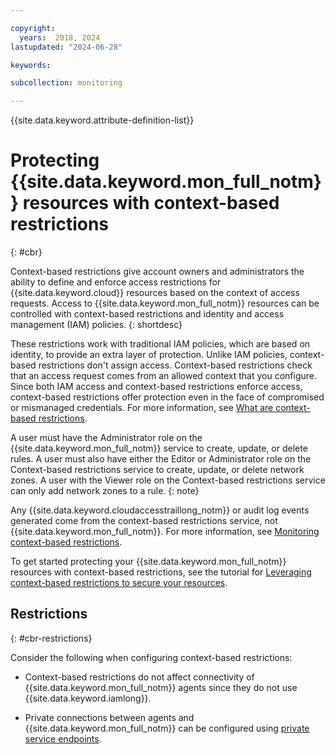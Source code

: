 ```yaml
---

copyright:
  years:  2018, 2024
lastupdated: "2024-06-28"

keywords:

subcollection: monitoring

---
```


{{site.data.keyword.attribute-definition-list}}

# Protecting {{site.data.keyword.mon_full_notm}} resources with context-based restrictions
{: #cbr}

Context-based restrictions give account owners and administrators the ability to define and enforce access restrictions for {{site.data.keyword.cloud}} resources based on the context of access requests. Access to {{site.data.keyword.mon_full_notm}} resources can be controlled with context-based restrictions and identity and access management (IAM) policies.
{: shortdesc}

These restrictions work with traditional IAM policies, which are based on identity, to provide an extra layer of protection. Unlike IAM policies, context-based restrictions don't assign access. Context-based restrictions check that an access request comes from an allowed context that you configure. Since both IAM access and context-based restrictions enforce access, context-based restrictions offer protection even in the face of compromised or mismanaged credentials. For more information, see [What are context-based restrictions](/docs/account?topic=account-context-restrictions-whatis).

A user must have the Administrator role on the {{site.data.keyword.mon_full_notm}} service to create, update, or delete rules. A user must also have either the Editor or Administrator role on the Context-based restrictions service to create, update, or delete network zones. A user with the Viewer role on the Context-based restrictions service can only add network zones to a rule.
{: note}

Any {{site.data.keyword.cloudaccesstraillong_notm}} or audit log events generated come from the context-based restrictions service, not {{site.data.keyword.mon_full_notm}}. For more information, see [Monitoring context-based restrictions](/docs/account?topic=account-cbr-monitor).

To get started protecting your {{site.data.keyword.mon_full_notm}} resources with context-based restrictions, see the tutorial for [Leveraging context-based restrictions to secure your resources](/docs/account?topic=account-context-restrictions-tutorial).

## Restrictions
{: #cbr-restrictions}

Consider the following when configuring context-based restrictions:

* Context-based restrictions do not affect connectivity of {{site.data.keyword.mon_full_notm}} agents since they do not use {{site.data.keyword.iamlong}}.

* Private connections between agents and {{site.data.keyword.mon_full_notm}} can be configured using [private service endpoints](/docs/monitoring?topic=monitoring-service-connection).

